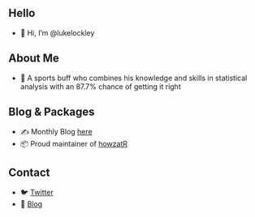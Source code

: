 ## Hello
- 👋 Hi, I’m @lukelockley

## About Me
- 👀 A sports buff who combines his knowledge and skills in statistical analysis with an 87.7% chance of getting it right

## Blog & Packages
- ✍️ Monthly Blog [here](https://luke-lockley.medium.com/)
- 📦 Proud maintainer of [howzatR](https://github.com/lukelockley/howzatR)

## Contact
- 🐦 [Twitter](https://twitter.com/luke_lockley)
- 📖 [Blog](https://luke-lockley.medium.com/) 
<!---
lukelockley/lukelockley is a ✨ special ✨ repository because its `README.md` (this file) appears on your GitHub profile.
You can click the Preview link to take a look at your changes.
--->
